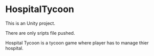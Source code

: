 # HospitalTycoon

This is an Unity project.

There are only sripts file pushed.

Hospital Tycoon is a tycoon game where player has to manage thier hospital.
